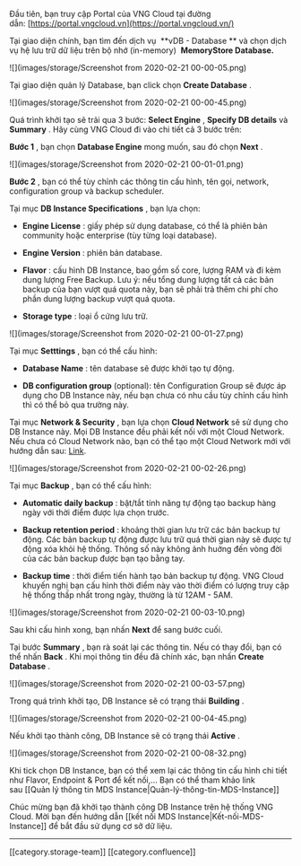 Đầu tiên, bạn truy cập Portal của VNG Cloud tại đường dẫn: [https://portal.vngcloud.vn](https://portal.vngcloud.vn/)

Tại giao diện chính, bạn tìm đến dịch vụ  **vDB - Database ** và chọn dịch vụ hệ lưu trữ dữ liệu trên bộ nhớ (in-memory)  **MemoryStore Database.** 

![](images/storage/Screenshot from 2020-02-21 00-00-05.png)





Tại giao diện quản lý Database, bạn click chọn  **Create Database** .

![](images/storage/Screenshot from 2020-02-21 00-00-45.png)





Quá trình khởi tạo sẽ trải qua 3 bước:  **Select Engine** ,  **Specify DB details**  và  **Summary** . Hãy cùng VNG Cloud đi vào chi tiết cả 3 bước trên:

 **Bước 1** , bạn chọn  **Database Engine**  mong muốn, sau đó chọn  **Next** .

![](images/storage/Screenshot from 2020-02-21 00-01-01.png)



 **Bước 2** , bạn có thể tùy chỉnh các thông tin cấu hình, tên gọi, network, configuration group và backup scheduler.

Tại mục  **DB Instance Specifications** , bạn lựa chọn:


*  **Engine License** : giấy phép sử dụng database, có thể là phiên bản community hoặc enterprise (tùy từng loại database).


*  **Engine Version** : phiên bản database.


*  **Flavor** : cấu hình DB Instance, bao gồm số core, lượng RAM và đi kèm dung lượng Free Backup. Lưu ý: nếu tổng dung lượng tất cả các bản backup của bạn vượt quá quota này, bạn sẽ phải trả thêm chi phí cho phần dung lượng backup vượt quá quota.


*  **Storage type** : loại ổ cứng lưu trữ.



![](images/storage/Screenshot from 2020-02-21 00-01-27.png)





Tại mục  **Setttings** , bạn có thể cấu hình:


*  **Database Name** : tên database sẽ được khởi tạo tự động.


*  **DB configuration group**  (optional): tên Configuration Group sẽ được áp dụng cho DB Instance này, nếu bạn chưa có nhu cầu tùy chỉnh cấu hình thì có thể bỏ qua trường này.



Tại mục  **Network & Security** , bạn lựa chọn  **Cloud Network**  sẽ sử dụng cho DB Instance này. Mọi DB Instance đều phải kết nối với một Cloud Network. Nếu chưa có Cloud Network nào, bạn có thể tạo một Cloud Network mới với hướng dẫn sau: [Link](https://docs.vinadata.vn/pages/viewpage.action?pageId=2721227).

![](images/storage/Screenshot from 2020-02-21 00-02-26.png)





Tại mục  **Backup** , bạn có thể cấu hình:


*  **Automatic daily backup** : bật/tắt tính năng tự động tạo backup hàng ngày với thời điểm được lựa chọn trước.


*  **Backup retention period** : khoảng thời gian lưu trữ các bản backup tự động. Các bản backup tự động được lưu trữ quá thời gian này sẽ được tự động xóa khỏi hệ thống. Thông số này không ảnh huởng đến vòng đời của các bản backup được bạn tạo bằng tay.


*  **Backup time** : thời điểm tiến hành tạo bản backup tự động. VNG Cloud khuyến nghị bạn cấu hình thời điểm này vào thời điểm có lượng truy cập hệ thống thấp nhất trong ngày, thường là từ 12AM - 5AM.



![](images/storage/Screenshot from 2020-02-21 00-03-10.png)







Sau khi cấu hình xong, bạn nhấn  **Next** để sang bước cuối.

Tại bước **Summary** , bạn rà soát lại các thông tin. Nếu có thay đổi, bạn có thể nhấn  **Back** . Khi mọi thông tin đều đã chính xác, bạn nhấn  **Create Database** .

![](images/storage/Screenshot from 2020-02-21 00-03-57.png)





Trong quá trình khởi tạo, DB Instance sẽ có trạng thái  **Building** .

![](images/storage/Screenshot from 2020-02-21 00-04-45.png)





Nếu khởi tạo thành công, DB Instance sẽ có trạng thái  **Active** .

![](images/storage/Screenshot from 2020-02-21 00-08-32.png)





Khi tick chọn DB Instance, bạn có thể xem lại các thông tin cấu hình chi tiết như Flavor, Endpoint & Port để kết nối,... Bạn có thể tham khảo link sau [[Quản lý thông tin MDS Instance|Quản-lý-thông-tin-MDS-Instance]]

Chúc mừng bạn đã khởi tạo thành công DB Instance trên hệ thống VNG Cloud. Mời bạn đến hướng dẫn [[kết nối MDS Instance|Kết-nối-MDS-Instance]] để bắt đầu sử dụng cơ sở dữ liệu.











*****

[[category.storage-team]] 
[[category.confluence]] 
